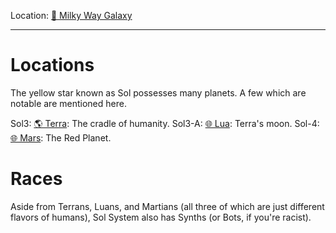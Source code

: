 Location: [🌌 Milky Way Galaxy](🌌%20Milky%20Way%20Galaxy.md)

---
# Locations
The yellow star known as Sol possesses many planets. A few which are notable are mentioned here.

Sol3: [🌎 Terra](🌎%20Terra.md): The cradle of humanity.
Sol3-A: [🌐 Lua](🌐%20Lua.md): Terra's moon.
Sol-4: [🌐 Mars](🌐%20Mars.md): The Red Planet.

# Races
Aside from Terrans, Luans, and Martians (all three of which are just different flavors of humans), Sol System also has Synths (or Bots, if you're racist).